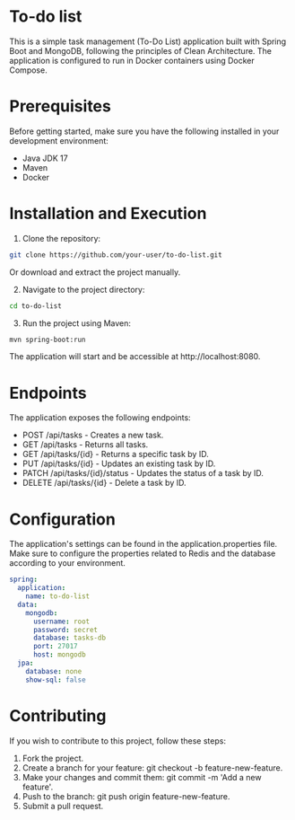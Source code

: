 # To-do list
This is a simple task management (To-Do List) application built with Spring Boot and MongoDB, following the principles of Clean Architecture. The application is configured to run in Docker containers using Docker Compose.

# Prerequisites
Before getting started, make sure you have the following installed in your development environment:

* Java JDK 17
* Maven
* Docker
  
# Installation and Execution
1. Clone the repository:
```bash
git clone https://github.com/your-user/to-do-list.git
```
Or download and extract the project manually.

2. Navigate to the project directory:
```bash
cd to-do-list
```
3. Run the project using Maven:
```bash
mvn spring-boot:run
```
The application will start and be accessible at http://localhost:8080.

# Endpoints
The application exposes the following endpoints:

* POST /api/tasks - Creates a new task.
* GET /api/tasks - Returns all tasks.
* GET /api/tasks/{id} - Returns a specific task by ID.
* PUT /api/tasks/{id} - Updates an existing task by ID.
* PATCH /api/tasks/{id}/status - Updates the status of a task by ID.
* DELETE /api/tasks/{id} - Delete a task by ID.

# Configuration
The application's settings can be found in the application.properties file. Make sure to configure the properties related to Redis and the database according to your environment.
```yml
spring:
  application:
    name: to-do-list
  data:
    mongodb:
      username: root
      password: secret
      database: tasks-db
      port: 27017
      host: mongodb
  jpa:
    database: none
    show-sql: false

```

# Contributing
If you wish to contribute to this project, follow these steps:

1. Fork the project.
2. Create a branch for your feature: git checkout -b feature-new-feature.
3. Make your changes and commit them: git commit -m 'Add a new feature'.
4. Push to the branch: git push origin feature-new-feature.
5. Submit a pull request.
